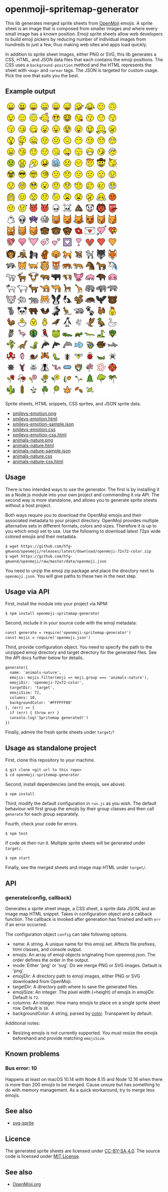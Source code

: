 # openmoji-spritemap-generator

This lib generates merged sprite sheets from [OpenMoji](https://openmoji.org/) emojis. A sprite sheet is an image that is composed from smaller images and where every small image has a known position. Emoji sprite sheets allow web developers to build emoji pickers by reducing number of individual images from hundreds to just a few, thus making web sites and apps load quickly.

In addition to sprite sheet images, either PNG or SVG, this lib generates a CSS, HTML, and JSON data files that each contains the emoji positions. The CSS uses a `background-position` method and the HTML represents the sheet with `<map>` and `<area>` tags. The JSON is targeted for custom usage. Pick the one that suits you the best.

## Example output

![Smileys Emotion](doc/smileys-emotion-sample.png)&nbsp; &nbsp;![Animals Nature](doc/animals-nature-sample.png)

Sprite sheets, HTML snippets, CSS sprites, and JSON sprite data.
- [smileys-emotion.png](doc/smileys-emotion.png)
- [smileys-emotion.html](doc/smileys-emotion.html)
- [smileys-emotion-sample.json](doc/smileys-emotion-sample.json)
- [smileys-emotion.css](doc/smileys-emotion.css)
- [smileys-emotion-css.html](doc/smileys-emotion-css.html)
- [animals-nature.png](doc/animals-nature.png)
- [animals-nature.html](doc/animals-nature.html)
- [animals-nature-sample.json](doc/animals-nature-sample.json)
- [animals-nature.css](doc/animals-nature.css)
- [animals-nature-css.html](doc/animals-nature-css.html)

## Usage

There is two intended ways to use the generator. The first is by installing it as a Node.js module into your own project and commanding it via API. The second way is more standalone, and allows you to generate sprite sheets without a host project.

Both ways require you to download the OpenMoji emojis and their associated metadata to your project directory. OpenMoji provides multiple alternative sets in different formats, colors and sizes. Therefore it is up to you which emoji set to use. Use the following to download latest 72px wide colored emojis and their metadata.

    $ wget https://github.com/hfg-gmuend/openmoji/releases/latest/download/openmoji-72x72-color.zip
    $ wget https://github.com/hfg-gmuend/openmoji/raw/master/data/openmoji.json

You need to unzip the emoji zip package and place the directory next to `openmoji.json`. You will give paths to these two in the next step.

## Usage via API

First, install the module into your project via NPM:

    $ npm install openmoji-spritemap-generator

Second, include it in your source code with the emoji metadata:

    const generate = require('openmoji-spritemap-generator')
    const mojis = require('openmoji.json')

Third, provide configuration object. You need to specify the path to the unzipped emoji directory and target directory for the generated files. See the API docs further below for details.

    generate({
      name: 'animals-nature',
      emojis: mojis.filter(moji => moji.group === 'animals-nature'),
      emojiDir: 'openmoji-72x72-color',
      targetDir: 'target',
      emojiSize: 72,
      columns: 10,
      backgroundColor: '#FFFFFF00'
    }, (err) => {
      if (err) { throw err }
      console.log('Spritemap generated!')
    })

Finally, admire the fresh sprite sheets under `target/`!

## Usage as standalone project

First, clone this repository to your machine.

    $ git clone <git url to this repo>
    $ cd openmoji-spritemap-generator

Second, install dependencies (and the emojis, see above).

    $ npm install

Third, modify the default configuration in `run.js` as you wish. The default behaviour will first group the emojis by their group classes and then call `generate` for each group separately.

Fourth, check your code for errors.

    $ npm test

If code ok then run it. Multiple sprite sheets will be generated under `target/`.

    $ npm start

Finally, see the merged sheets and image map HTML under `target/`.

## API

### generate(config, callback)

Generates a sprite sheet image, a CSS sheet, a sprite data JSON, and an image map HTML snippet. Takes in configuration object and a callback function. The callback is invoked after generation has finished and with `err` if an error occurred.

The configuration object `config` can take following options.

- name: A string. A unique name for this emoji set. Affects file prefixes, html classes, and console output.
- emojis: An array of emoji objects originating from openmoji.json. The order defines the order in the output.
- mode: Either 'png' or 'svg'. Do we merge PNG or SVG images. Default is 'png'.
- emojiDir: A directory path to emoji images, either PNG or SVG downloaded from OpenMoji.
- targetDir: A directory path where to save the generated files.
- emojiSize: An integer. The pixel width (=height) of emojis in emojiDir. Default is `72`.
- columns: An integer. How many emojis to place on a single sprite sheet row. Default is `10`.
- backgroundColor: A string, parsed by [color](https://www.npmjs.com/package/color). Transparent by default.

Additional notes:
- Resizing emojis is not currently supported. You must resize the emojis beforehand and provide matching `emojiSize`.

## Known problems

### Bus error: 10

Happens at least on macOS 10.14 with Node 8.15 and Node 12.16 when there is more than 200 emojis to be merged. Cause unsure but has something to do with memory management. As a quick workaround, try to merge less emojis.

## See also

- [svg-sprite](https://www.npmjs.com/package/svg-sprite)

## Licence

The generated sprite sheets are licensed under [CC-BY-SA 4.0](https://creativecommons.org/licenses/by-sa/4.0/). The source code is licensed under [MIT License](LICENSE).

## See also

- [OpenMoji.org](https://openmoji.org/)
